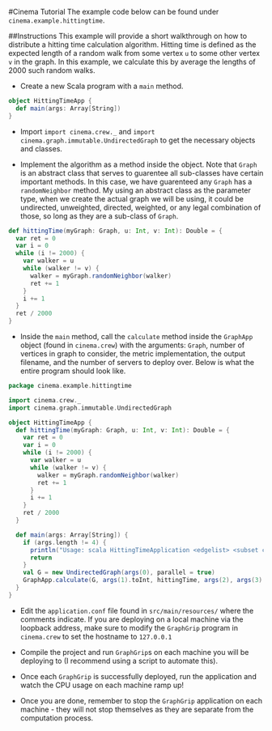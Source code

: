 #Cinema Tutorial
The example code below can be found under
`cinema.example.hittingtime`.

##Instructions
This example will provide a short walkthrough on how
to distribute a hitting time calculation algorithm.
Hitting time is defined as the expected length of a random
walk from some vertex `u` to some other vertex `v` in
the graph. In this example, we calculate this by average
the lengths of 2000 such random walks.

* Create a new Scala program with a `main` method.

```scala
object HittingTimeApp {
  def main(args: Array[String])
}
```

* Import `import cinema.crew._` and
`import cinema.graph.immutable.UndirectedGraph` to
get the necessary objects and classes.

* Implement the algorithm as a method inside the object.
Note that `Graph` is an abstract class that serves to guarentee
all sub-classes have certain important methods. In this case,
we have guarenteed any `Graph` has a `randomNeighbor` method.
My using an abstract class as the parameter type, when we
create the actual graph we will be using, it could be
undirected, unweighted, directed, weighted, or any legal
combination of those, so long as they are a sub-class of
`Graph`.

```scala
def hittingTime(myGraph: Graph, u: Int, v: Int): Double = {
  var ret = 0
  var i = 0
  while (i != 2000) {
    var walker = u
    while (walker != v) {
      walker = myGraph.randomNeighbor(walker)
      ret += 1
    }
    i += 1
  }
  ret / 2000 
}
```
    
* Inside the `main` method, call the `calculate` method 
inside the `GraphApp` object (found in 
`cinema.crew`) with the arguments: 
`Graph`, number of vertices in graph to consider, 
the metric implementation, the output filename, and the 
number of servers to deploy over. Below is what the entire 
program should look like.

```scala
package cinema.example.hittingtime

import cinema.crew._
import cinema.graph.immutable.UndirectedGraph

object HittingTimeApp {
  def hittingTime(myGraph: Graph, u: Int, v: Int): Double = {
    var ret = 0
    var i = 0
    while (i != 2000) {
      var walker = u
      while (walker != v) {
        walker = myGraph.randomNeighbor(walker)
        ret += 1
      }
      i += 1
    }
    ret / 2000
  }

  def main(args: Array[String]) {
    if (args.length != 4) {
      println("Usage: scala HittingTimeApplication <edgelist> <subset cardinality> <output filename> <# of servers>")
      return
    }
    val G = new UndirectedGraph(args(0), parallel = true)
    GraphApp.calculate(G, args(1).toInt, hittingTime, args(2), args(3).toInt)
  }
}
```
    
* Edit the `application.conf` file found in `src/main/resources/` 
where the comments indicate. If you are deploying on a local machine 
via the loopback address, make sure to modify the `GraphGrip` program in 
`cinema.crew` to set the hostname to `127.0.0.1`

* Compile the project and run `GraphGrip`s on each machine you will be 
deploying to (I recommend using a script to automate this).

* Once each `GraphGrip` is successfully deployed, run the application and 
watch the CPU usage on each machine ramp up!

* Once you are done, remember to stop the `GraphGrip`
application on each machine - they will not stop
themselves as they are separate from the computation
process.